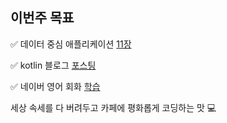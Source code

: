 ## 이번주 목표

✅ 데이터 중심 애플리케이션 [11장](https://user-images.githubusercontent.com/34855745/120109416-559bc000-c1a4-11eb-8296-355fbe162c1d.png)  

✅ kotlin 블로그 [포스팅](https://huisam.tistory.com/entry/kotlin-collection)   

✅ 네이버 영어 회화 [학습](https://learn.dict.naver.com/conversation#/endic/20210530)  
 

세상 속세를 다 버려두고 카페에 평화롭게 코딩하는 맛 💻